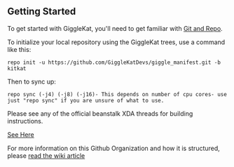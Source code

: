 Getting Started
---------------

To get started with GiggleKat, you'll need to get
familiar with [Git and Repo](http://source.android.com/source/using-repo.html).

To initialize your local repository using the GiggleKat trees, use a command like this:

    repo init -u https://github.com/GiggleKatDevs/giggle_manifest.git -b kitkat

Then to sync up:

    repo sync (-j4) (-j8) (-j16)- This depends on number of cpu cores- use just "repo sync" if you are unsure of what to use.

Please see any of the official beanstalk XDA threads for building instructions.

[See Here](http://forum.xda-developers.com/showpost.php?p=55015279&postcount=3)

For more information on this Github Organization and how it is structured, 
please [read the wiki article](http://wiki.cyanogenmod.org/w/Github_Organization)


